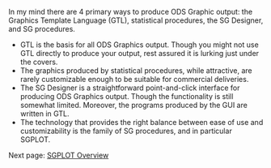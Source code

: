 In my mind there are 4 primary ways to produce ODS Graphic output: the Graphics Template Language (GTL), statistical procedures, the SG Designer, and SG procedures.
- GTL is the basis for all ODS Graphics output. Though you might not use GTL directly to produce your output, rest assured it is lurking just under the covers. 
- The graphics produced by statistical procedures, while attractive, are rarely customizable enough to be suitable for commercial deliveries. 
- The SG Designer is a straightforward point-and-click interface for producing ODS Graphics output. Though the functionality is still somewhat limited. Moreover, the programs produced by the GUI are written in GTL.
- The technology that provides the right balance between ease of use and customizability is the family of SG procedures, and in particular SGPLOT.

Next page: [SGPLOT Overview](https://github.com/RhoInc/sas-sgplot/wiki/Home)
